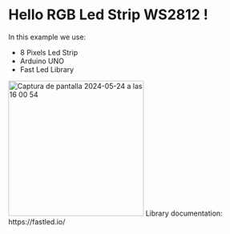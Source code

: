 # Hello RGB Led Strip WS2812 !
In this example we use: 
- 8 Pixels Led Strip
- Arduino UNO
- Fast Led Library 
<img width="270" alt="Captura de pantalla 2024-05-24 a las 16 00 54" src="https://github.com/linalab/sensors_library/assets/19651027/d56dbecd-fc96-46f7-a561-98ea363d95cd">
Library documentation: https://fastled.io/
